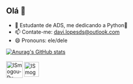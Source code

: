 ## Olá 👋

- 🌱 Estudante de  ADS, me dedicando a Python🐍
- 📫 Contate-me: davi.lopesds@outlook.com
- 😄 Pronouns: ele/dele

<div>
  <a href="https://github.com/ISmogouDEV">
    <img src="https://github-readme-stats.vercel.app/api?username=ISmogouDEV&theme=dark&show_icons=true" alt="Anurag's GitHub stats">
  </a>
</div>
<div style="display: inline_block"><br>
  <img align="center" alt="ISmogou-Py" height="45" width="45" src="https://cdn.jsdelivr.net/gh/devicons/devicon/icons/python/python-original-wordmark.svg" />
  <img align="center" alt="ISmogou-Vs" height="40" width="40" src="https://cdn.jsdelivr.net/gh/devicons/devicon/icons/vscode/vscode-original-wordmark.svg" />
</div


